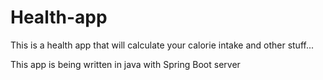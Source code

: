 # Health-app

This is a health app that will calculate your calorie intake and other stuff...

This app is being written in java with Spring Boot server
